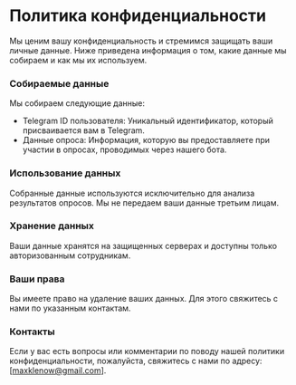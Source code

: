 #  Политика конфиденциальности
Мы ценим вашу конфиденциальность и стремимся защищать ваши личные данные. Ниже приведена информация о том, какие данные мы собираем и как мы их используем.

### Собираемые данные
Мы собираем следующие данные:
- Telegram ID пользователя: Уникальный идентификатор, который присваивается вам в Telegram.
- Данные опроса: Информация, которую вы предоставляете при участии в опросах, проводимых через нашего бота.

### Использование данных
Собранные данные используются исключительно для анализа результатов опросов. Мы не передаем ваши данные третьим лицам.

### Хранение данных
Ваши данные хранятся на защищенных серверах и доступны только авторизованным сотрудникам.

### Ваши права
Вы имеете право на удаление ваших данных. Для этого свяжитесь с нами по указанным контактам.


### Контакты
Если у вас есть вопросы или комментарии по поводу нашей политики конфиденциальности, пожалуйста, свяжитесь с нами по адресу: [maxklenow@gmail.com].
